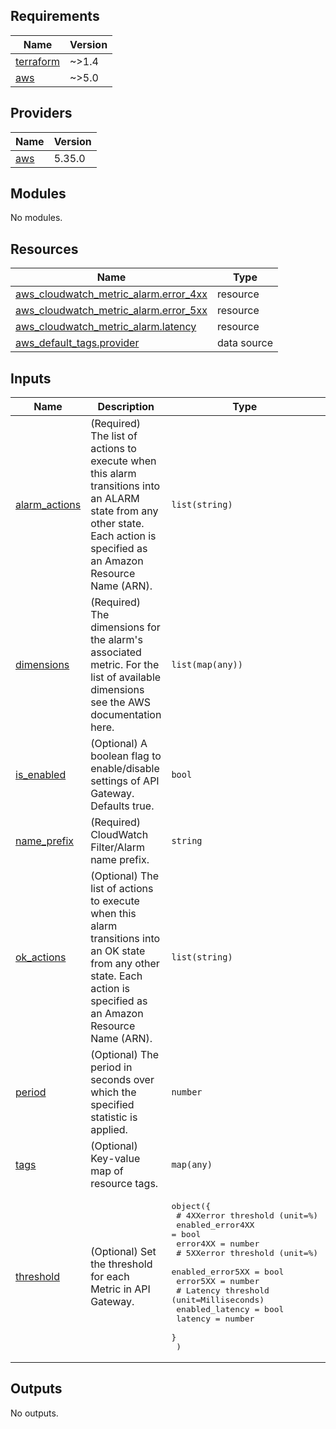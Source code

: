 <!-- BEGIN_TF_DOCS -->
## Requirements

| Name | Version |
|------|---------|
| <a name="requirement_terraform"></a> [terraform](#requirement\_terraform) | ~>1.4 |
| <a name="requirement_aws"></a> [aws](#requirement\_aws) | ~>5.0 |

## Providers

| Name | Version |
|------|---------|
| <a name="provider_aws"></a> [aws](#provider\_aws) | 5.35.0 |

## Modules

No modules.

## Resources

| Name | Type |
|------|------|
| [aws_cloudwatch_metric_alarm.error_4xx](https://registry.terraform.io/providers/hashicorp/aws/latest/docs/resources/cloudwatch_metric_alarm) | resource |
| [aws_cloudwatch_metric_alarm.error_5xx](https://registry.terraform.io/providers/hashicorp/aws/latest/docs/resources/cloudwatch_metric_alarm) | resource |
| [aws_cloudwatch_metric_alarm.latency](https://registry.terraform.io/providers/hashicorp/aws/latest/docs/resources/cloudwatch_metric_alarm) | resource |
| [aws_default_tags.provider](https://registry.terraform.io/providers/hashicorp/aws/latest/docs/data-sources/default_tags) | data source |

## Inputs

| Name | Description | Type | Default | Required |
|------|-------------|------|---------|:--------:|
| <a name="input_alarm_actions"></a> [alarm\_actions](#input\_alarm\_actions) | (Required) The list of actions to execute when this alarm transitions into an ALARM state from any other state. Each action is specified as an Amazon Resource Name (ARN). | `list(string)` | n/a | yes |
| <a name="input_dimensions"></a> [dimensions](#input\_dimensions) | (Required) The dimensions for the alarm's associated metric. For the list of available dimensions see the AWS documentation here. | `list(map(any))` | n/a | yes |
| <a name="input_is_enabled"></a> [is\_enabled](#input\_is\_enabled) | (Optional) A boolean flag to enable/disable settings of API Gateway. Defaults true. | `bool` | `true` | no |
| <a name="input_name_prefix"></a> [name\_prefix](#input\_name\_prefix) | (Required) CloudWatch Filter/Alarm name prefix. | `string` | n/a | yes |
| <a name="input_ok_actions"></a> [ok\_actions](#input\_ok\_actions) | (Optional) The list of actions to execute when this alarm transitions into an OK state from any other state. Each action is specified as an Amazon Resource Name (ARN). | `list(string)` | `null` | no |
| <a name="input_period"></a> [period](#input\_period) | (Optional) The period in seconds over which the specified statistic is applied. | `number` | `300` | no |
| <a name="input_tags"></a> [tags](#input\_tags) | (Optional) Key-value map of resource tags. | `map(any)` | `null` | no |
| <a name="input_threshold"></a> [threshold](#input\_threshold) | (Optional) Set the threshold for each Metric in API Gateway. | <pre>object({<br>    # 4XXerror threshold (unit=%)<br>    enabled_error4XX = bool<br>    error4XX         = number<br>    # 5XXerror threshold (unit=%)<br>    enabled_error5XX = bool<br>    error5XX         = number<br>    # Latency threshold (unit=Milliseconds)<br>    enabled_latency = bool<br>    latency         = number<br>    }<br>  )</pre> | <pre>{<br>  "enabled_error4XX": true,<br>  "enabled_error5XX": true,<br>  "enabled_latency": true,<br>  "error4XX": 1,<br>  "error5XX": 1,<br>  "latency": 10000<br>}</pre> | no |

## Outputs

No outputs.
<!-- END_TF_DOCS -->
